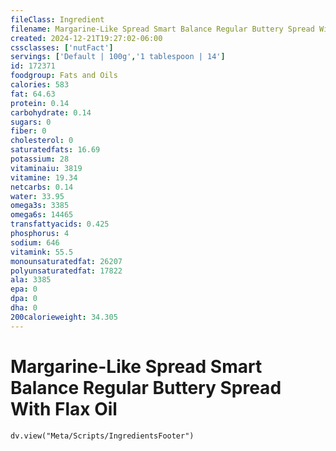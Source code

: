 ```yaml
---
fileClass: Ingredient
filename: Margarine-Like Spread Smart Balance Regular Buttery Spread With Flax Oil
created: 2024-12-21T19:27:02-06:00
cssclasses: ['nutFact']
servings: ['Default | 100g','1 tablespoon | 14']
id: 172371
foodgroup: Fats and Oils
calories: 583
fat: 64.63
protein: 0.14
carbohydrate: 0.14
sugars: 0
fiber: 0
cholesterol: 0
saturatedfats: 16.69
potassium: 28
vitaminaiu: 3819
vitamine: 19.34
netcarbs: 0.14
water: 33.95
omega3s: 3385
omega6s: 14465
transfattyacids: 0.425
phosphorus: 4
sodium: 646
vitamink: 55.5
monounsaturatedfat: 26207
polyunsaturatedfat: 17822
ala: 3385
epa: 0
dpa: 0
dha: 0
200calorieweight: 34.305
---
```


# Margarine-Like Spread Smart Balance Regular Buttery Spread With Flax Oil

```dataviewjs
dv.view("Meta/Scripts/IngredientsFooter")
```